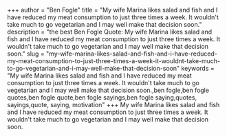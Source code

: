 +++
author = "Ben Fogle"
title = "My wife Marina likes salad and fish and I have reduced my meat consumption to just three times a week. It wouldn't take much to go vegetarian and I may well make that decision soon."
description = "the best Ben Fogle Quote: My wife Marina likes salad and fish and I have reduced my meat consumption to just three times a week. It wouldn't take much to go vegetarian and I may well make that decision soon."
slug = "my-wife-marina-likes-salad-and-fish-and-i-have-reduced-my-meat-consumption-to-just-three-times-a-week-it-wouldnt-take-much-to-go-vegetarian-and-i-may-well-make-that-decision-soon"
keywords = "My wife Marina likes salad and fish and I have reduced my meat consumption to just three times a week. It wouldn't take much to go vegetarian and I may well make that decision soon.,ben fogle,ben fogle quotes,ben fogle quote,ben fogle sayings,ben fogle saying,quotes, sayings,quote, saying, motivation"
+++
My wife Marina likes salad and fish and I have reduced my meat consumption to just three times a week. It wouldn't take much to go vegetarian and I may well make that decision soon.
